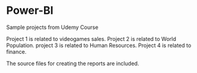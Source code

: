 # Power-BI
 Sample projects from Udemy Course

Project 1 is related to videogames sales.
Project 2 is related to World Population.
project 3 is related to Human Resources.
Project 4 is related to finance.

The source files for creating the reports are included.
